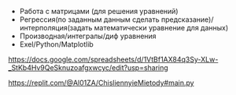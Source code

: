 - Работа с матрицами (для решения уравнений) 
- Регрессия(по заданным данным сделать предсказание)/интерполяция(задать математически уравнение для данных)
- Производная/интегралы/диф уравнения
- Exel/Python/Matplotlib

https://docs.google.com/spreadsheets/d/1VtBf1AX84q3Sy-XLw-_StKb4Hv9QeSknuzoafgxwcyc/edit?usp=sharing

https://replit.com/@Al01ZA/ChisliennyieMietody#main.py
